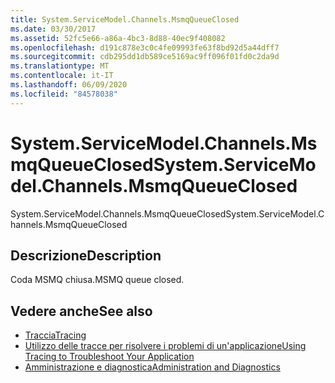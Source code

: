 ```yaml
---
title: System.ServiceModel.Channels.MsmqQueueClosed
ms.date: 03/30/2017
ms.assetid: 52fc5e66-a86a-4bc3-8d88-40ec9f408082
ms.openlocfilehash: d191c878e3c0c4fe09993fe63f8bd92d5a44dff7
ms.sourcegitcommit: cdb295dd1db589ce5169ac9ff096f01fd0c2da9d
ms.translationtype: MT
ms.contentlocale: it-IT
ms.lasthandoff: 06/09/2020
ms.locfileid: "84578038"
---
```

# <a name="systemservicemodelchannelsmsmqqueueclosed"></a><span data-ttu-id="fe42d-102">System.ServiceModel.Channels.MsmqQueueClosed</span><span class="sxs-lookup"><span data-stu-id="fe42d-102">System.ServiceModel.Channels.MsmqQueueClosed</span></span>
<span data-ttu-id="fe42d-103">System.ServiceModel.Channels.MsmqQueueClosed</span><span class="sxs-lookup"><span data-stu-id="fe42d-103">System.ServiceModel.Channels.MsmqQueueClosed</span></span>  
  
## <a name="description"></a><span data-ttu-id="fe42d-104">Descrizione</span><span class="sxs-lookup"><span data-stu-id="fe42d-104">Description</span></span>  
 <span data-ttu-id="fe42d-105">Coda MSMQ chiusa.</span><span class="sxs-lookup"><span data-stu-id="fe42d-105">MSMQ queue closed.</span></span>  
  
## <a name="see-also"></a><span data-ttu-id="fe42d-106">Vedere anche</span><span class="sxs-lookup"><span data-stu-id="fe42d-106">See also</span></span>

- [<span data-ttu-id="fe42d-107">Traccia</span><span class="sxs-lookup"><span data-stu-id="fe42d-107">Tracing</span></span>](index.md)
- [<span data-ttu-id="fe42d-108">Utilizzo delle tracce per risolvere i problemi di un'applicazione</span><span class="sxs-lookup"><span data-stu-id="fe42d-108">Using Tracing to Troubleshoot Your Application</span></span>](using-tracing-to-troubleshoot-your-application.md)
- [<span data-ttu-id="fe42d-109">Amministrazione e diagnostica</span><span class="sxs-lookup"><span data-stu-id="fe42d-109">Administration and Diagnostics</span></span>](../index.md)
